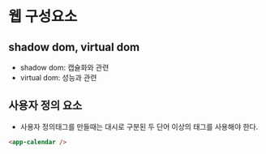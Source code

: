# 웹 구성요소

## shadow dom, virtual dom

- shadow dom: 캡슐화와 관련
- virtual dom: 성능과 관련

## 사용자 정의 요소

- 사용자 정의태그를 만들때는 대시로 구분된 두 단어 이상의 태그를 사용해야 한다.

```html
<app-calendar />
```
